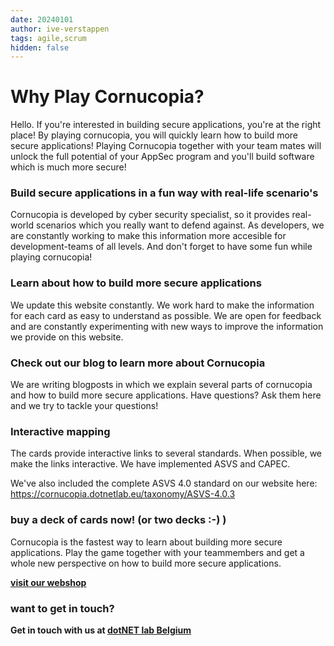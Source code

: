 ```yaml
---
date: 20240101
author: ive-verstappen
tags: agile,scrum
hidden: false
---
```

# Why Play Cornucopia?
Hello.  If you're interested in building secure applications, you're at the right place!  By playing cornucopia, you will quickly learn how to build more secure applications!  Playing Cornucopia together with your team mates will unlock the full potential of your AppSec program and you'll build software which is much more secure!

### Build secure applications in a fun way with real-life scenario's
Cornucopia is developed by cyber security specialist, so it provides real-world scenarios which you really want to defend against.  As developers, we are constantly working to make this information more accesible for development-teams of all levels.  And don't forget to have some fun while playing cornucopia!

### Learn about how to build more secure applications
We update this website constantly.  We work hard to make the information for each card as easy to understand as possible.  We are open for feedback and are constantly experimenting with new ways to improve the information we provide on this website.

### Check out our blog to learn more about Cornucopia
We are writing blogposts in which we explain several parts of cornucopia and how to build more secure applications.  Have questions?  Ask them here and we try to tackle your questions!

### Interactive mapping
The cards provide interactive links to several standards.  When possible, we make the links interactive.  We have implemented ASVS and CAPEC.  

We've also included the complete ASVS 4.0 standard on our website here: https://cornucopia.dotnetlab.eu/taxonomy/ASVS-4.0.3

### buy a deck of cards now! (or two decks :-) )
Cornucopia is the fastest way to learn about building more secure applications.  Play the game together with your teammembers and get a whole new perspective on how to build more secure applications.

**[visit our webshop](https://webshop.dotnetlab.eu/product/cornucopia-card-deck/)** 

### want to get in touch?

**Get in touch with us at [dotNET lab Belgium](https://www.dotnetlab.eu/en/contact-en/)** 
